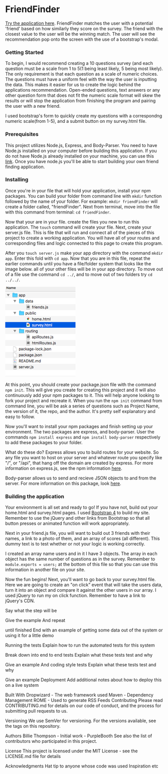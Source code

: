 
# FriendFinder
[Try the application here](https://warm-sands-98393.herokuapp.com/).
FriendFinder matches the user with a potential 'friend' based on how similarly they score on the survey. The friend with the closest value to the user will be the winning match. The user will see the recommendation pop onto the screen with the use of a bootstrap's modal.  

### Getting Started
To begin, I would recommend creating a 10 questions survey (and each question must be a scale from 1 to 5(1 being least likely, 5 being most likely). The only requirement is that each question as a scale of numeric choices. The questions must have a uniform feel with the way the user is inputting the data. This makes it easier for us to create the logic behind the applications recommendation. Open-ended questions, text answers or any other question form that does not fit the numeric scale format will skew the results or will stop the application from finishing the program and pairing the user with a new friend. 

I used bootstrap's form to quickly create my questions with a correspondng numeric scale(from 1-5), and a submit button on my survey.html file. 

### Prerequisites
This project utilizes Node.js, Express, and Body-Parser. You need to have Node.js installed on your computer before building this application. If you do not have Node.js already installed on your machine, you can use this [link](https://nodejs.org/en/). Once you have node.js you'll be able to start building your own friend finding application. 


### Installing
Once you're in your file that will hold your application, install your npm packages. You can build your folder from command line with `mkdir` function followed by the name of your folder. For example: `mkdir friendFinder` will create a folder called, "friendFinder". 
Next from terminal, move into the file with this command from terminal: `cd friendFinder`. 

Now that your are in your file. create the files you new to run this application. The `touch` command will create your file. 
Next, create your server.js file. This is file that will run and connect all of the pieces of this project to create a working application. You will have all of your routes and corresponding files and logic connected to this page to create this program. 

After you `touch server.js` make your app directory with the command `mkdir app`. Enter this fold with `cd app`. Now that you are in this file, repeat the earlier commands until you have a file/folder system that looks like the image below. all of your other files will be in your app directory. To move out of a file use the command `cd ../`, and to move out of two folders try `cd ../../`.

![file structure](filestructure.png)

At this point, you should create your package.json file with the command `npm init`. This will give you create for creating this project and it will also continuously add your npm packages to it. This will help anyone looking to fork your project and recreate it. 
When you run the `npm init` command from command line, you will be ask a series of questions such as Project Name, the version of it, the repo, and the author. It's pretty self explanatory and easy to follow. 

Now you'll want to install your npm packages and finish setting up your environment. 
The two packages are express, and body-parser. User the commands `npm install express` and `npm install body-parser` respectively to add these packages to your folder. 

What do these do? Express allows you to build routes for your website. So any file you want to host on your server and whatever route you specify like "/", or  "/api", that hang off the domain are created by express. For more information on express.js, see the npm information [here](https://www.npmjs.com/package/express).

Body-parser allows us to send and recieve JSON objects to and from the server. For more information on this package, look [here](https://www.npmjs.com/package/body-parser).

### Building the application
Your environment is all set and ready to go! If you have not, build out your home.html and survey.html pages. I used [Bootstrap 4](https://getbootstrap.com/) to build my site. Remember to use the jQuery and other links from Bootstrap so that all button presses or animated function will work appropriately. 

Next in your friend.js file, you will want to build out 3 friends with their names, a link to a photo of them, and an array of scores (all different). This dummy text is to test whether or not your logic is working correctly. 

I created an array name users and in it I have 3 objects. The array in each object has the same number of questions as in the survey. Remember to `module.exports = users;` at the bottom of this file so that you can use this information in another file on your site. 

Now the fun begins! 
Next, you'll want to go back to your survey.html file. Here we are going to create an "on click" event that will take the users data, turn it into an object and compare it against the other users in our array. I used jQuery to run my on click function. Remember to have a link to jQuery's CDN. 







Say what the step will be

Give the example
And repeat

until finished
End with an example of getting some data out of the system or using it for a little demo

Running the tests
Explain how to run the automated tests for this system

Break down into end to end tests
Explain what these tests test and why

Give an example
And coding style tests
Explain what these tests test and why

Give an example
Deployment
Add additional notes about how to deploy this on a live system

Built With
Dropwizard - The web framework used
Maven - Dependency Management
ROME - Used to generate RSS Feeds
Contributing
Please read CONTRIBUTING.md for details on our code of conduct, and the process for submitting pull requests to us.

Versioning
We use SemVer for versioning. For the versions available, see the tags on this repository.

Authors
Billie Thompson - Initial work - PurpleBooth
See also the list of contributors who participated in this project.

License
This project is licensed under the MIT License - see the LICENSE.md file for details

Acknowledgments
Hat tip to anyone whose code was used
Inspiration
etc
